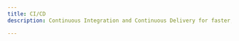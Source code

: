 ```yaml
---
title: CI/CD
description: Continuous Integration and Continuous Delivery for faster, reliable software releases.

---
```


